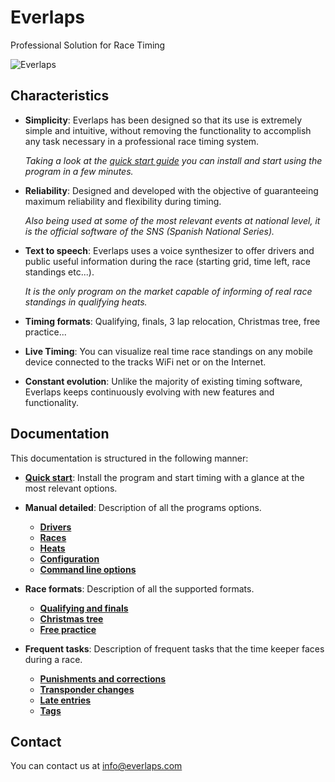 
<div class="bs-docs-header" id="content" style="margin-bottom:0px">
	<div class="container">
		<h1>Everlaps</h1>
		<p>Professional Solution for Race Timing</p>
	</div>
</div>

![Everlaps](en/img/heats.png)

##  Characteristics

- **Simplicity**: Everlaps has been designed so that its use is extremely simple and intuitive, without removing the functionality to accomplish any task necessary in a professional race timing system.

	*Taking a look at the [quick start guide](quick-start/index.html) you can install and start using the program in a few minutes.*

- **Reliability**: Designed and developed with the objective of guaranteeing maximum reliability and flexibility during timing.

	*Also being used at some of the most relevant events at national level, it is the official software of the SNS (Spanish National Series).*

- **Text to speech**: Everlaps uses a voice synthesizer to offer drivers and public useful information during the race (starting grid, time left, race standings etc...).
 
	*It is the only program on the market capable of informing of real race standings in qualifying heats.*
 
- **Timing formats**: Qualifying, finals, 3 lap relocation, Christmas tree, free practice...

- **Live Timing**: You can visualize real time race standings on any mobile device connected to the tracks WiFi net or on the  Internet. 

- **Constant evolution**: Unlike the majority of existing timing software, Everlaps keeps continuously evolving with new features and functionality.

## Documentation

This documentation is structured in the following manner:

- [**Quick start**](quick-start/index.html): Install the program and start timing with a glance at the most relevant options.

- **Manual detailed**: Description of all the programs options.
	- [**Drivers**](user-guide/drivers/index.html)
	- [**Races**](user-guide/races/index.html)
	- [**Heats**](user-guide/heats/index.html)
	- [**Configuration**](user-guide/config/index.html)
	- [**Command line options**](user-guide/commands/index.html)

- **Race formats**: Description of all the supported formats.
 
	- [**Qualifying and finals**](race-formats/qualify-finals/index.html)
	- [**Christmas tree**](race-formats/christmas-tree/index.html)
	- [**Free practice**](race-formats/free-practice/index.html)

- **Frequent tasks**: Description of frequent tasks that the time keeper faces during a race.
	- [**Punishments and corrections**](common-tasks/punishments-corrections/index.html)
	- [**Transponder changes**](common-tasks/change-transponders/index.html)
	- [**Late entries**](common-tasks/late-entries/index.html)
	- [**Tags**](common-tasks/tags/index.html)

## Contact

You can contact us at [info@everlaps.com](mailto:info@everlaps.com)
